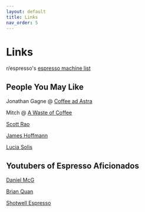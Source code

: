 ```yaml
---
layout: default
title: Links
nav_order: 5
---
```


# Links

r/espresso's [espresso machine list](https://docs.google.com/spreadsheets/d/1vJv2AGJ1ZSm1TSdoixfJADh5z1CAZjzqjmTz5vrKEj4/edit#gid=0)

## People You May Like		
Jonathan Gagne @ [Coffee ad Astra](https://t.me/coffeeadastra)

Mitch @ [A Waste of Coffee](https://awasteof.coffee/)	

[Scott Rao](https://www.scottrao.com/)			

[James Hoffmann](https://www.youtube.com/channel/UCMb0O2CdPBNi-QqPk5T3gsQ)	

[Lucia Solis](https://www.luxia.coffee/)			
			
## Youtubers	of Espresso Aficionados		
[Daniel McG](https://www.youtube.com/channel/UC8wWN4DpfOINKcidzuIqLJQ)		

[Brian Quan](https://www.youtube.com/channel/UCwT72F8AWH-nbQYs-1GUBZQ)

[Shotwell Espresso](https://www.youtube.com/channel/UC6-cJlHk2jhquXAMjVQewIw)
